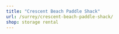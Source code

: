 ```yaml
---
title: "Crescent Beach Paddle Shack"
url: /surrey/crescent-beach-paddle-shack/
shop: storage rental
---
```

